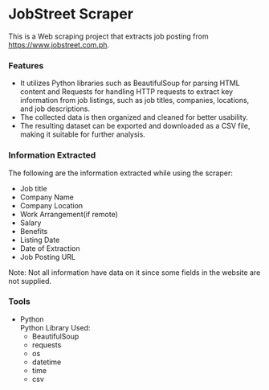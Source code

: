 # JobStreet Scraper
This is a Web scraping project that extracts job posting from https://www.jobstreet.com.ph.

### Features
-  It utilizes Python libraries such as BeautifulSoup for parsing HTML content and Requests for handling HTTP requests to extract key information from job listings, such as job titles, companies, locations, and job descriptions.
-  The collected data is then organized and cleaned for better usability.
-  The resulting dataset can be exported and downloaded as a CSV file, making it suitable for further analysis.

### Information Extracted
The following are the information extracted while using the scraper:
- Job title
- Company Name
- Company Location
- Work Arrangement(if remote)
- Salary
- Benefits
- Listing Date
- Date of Extraction
- Job Posting URL

Note: Not all information have data on it since some fields in the website are not supplied.

### Tools
- Python  
  Python Library Used:
  - BeautifulSoup
  - requests
  - os
  - datetime
  - time
  - csv
  
